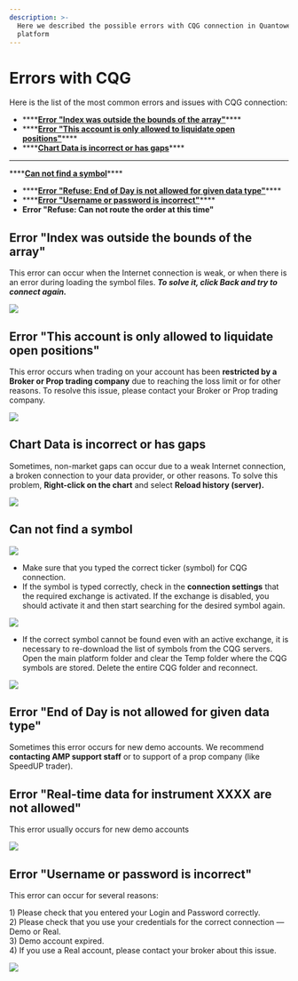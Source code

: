 ```yaml
---
description: >-
  Here we described the possible errors with CQG connection in Quantower
  platform
---
```


# Errors with CQG

Here is the list of the most common errors and issues with CQG connection:

* \*\*\*\*[**Error "Index was outside the bounds of the array"**](errors-with-cqg.md#error-index-was-outside-the-bounds-of-the-array)\*\*\*\*
* \*\*\*\*[**Error "This account is only allowed to liquidate open positions"**](errors-with-cqg.md#error-this-account-is-only-allowed-to-liquidate-open-positions)\*\*\*\*
* \*\*\*\*[**Chart Data is incorrect or has gaps**](errors-with-cqg.md#chart-data-is-incorrect-or-has-gaps)\*\*\*\*
*  ****

  \*\*\*\*[**Can not find a symbol**](errors-with-cqg.md#can-not-find-a-symbol)\*\*\*\*

* \*\*\*\*[**Error "Refuse: End of Day is not allowed for given data type"**](errors-with-cqg.md#error-end-of-day-is-not-allowed-for-given-data-type)\*\*\*\*
* \*\*\*\*[**Error "Username or password is incorrect"**](errors-with-cqg.md#error-username-or-password-is-incorrect)\*\*\*\*
* **Error "Refuse: Can not route the order at this time"**

## Error "Index was outside the bounds of the array"

This error can occur when the Internet connection is weak, or when there is an error during loading the symbol files. _**To solve it, click Back and try to connect again.**_

![](../../.gitbook/assets/image%20%28159%29.png)

## Error "This account is only allowed to liquidate open positions"

This error occurs when trading on your account has been **restricted by a Broker or Prop trading company** due to reaching the loss limit or for other reasons. To resolve this issue, please contact your Broker or Prop trading company.

![](../../.gitbook/assets/image%20%28162%29.png)

## Chart Data is incorrect or has gaps

Sometimes, non-market gaps can occur due to a weak Internet connection, a broken connection to your data provider, or other reasons. To solve this problem, **Right-click on the chart** and select **Reload history \(server\).**

![](../../.gitbook/assets/image%20%28166%29.png)

## Can not find a symbol

![](../../.gitbook/assets/image%20%28158%29.png)

* Make sure that you typed the correct ticker \(symbol\) for CQG connection.
* If the symbol is typed correctly, check in the **connection settings** that the required exchange is activated. If the exchange is disabled, you should activate it and then start searching for the desired symbol again.

![](../../.gitbook/assets/image%20%28160%29.png)

* If the correct symbol cannot be found even with an active exchange, it is necessary to re-download the list of symbols from the CQG servers. Open the main platform folder and clear the Temp folder where the CQG symbols are stored. Delete the entire CQG folder and reconnect.

![](../../.gitbook/assets/delete-temp-folder.gif)

## Error "End of Day is not allowed for given data type"

Sometimes this error occurs for new demo accounts. We recommend **contacting AMP support staff** or to support of a prop company \(like SpeedUP trader\).

## Error "Real-time data for instrument XXXX are not allowed"

This error usually occurs for new demo accounts

![](../../.gitbook/assets/image%20%28222%29.png)

## Error "Username or password is incorrect"

This error can occur for several reasons:  
  
1\) Please check that you entered your Login and Password correctly.  
2\) Please check that you use your credentials for the correct connection — Demo or Real.  
3\) Demo account expired.  
4\) If you use a Real account, please contact your broker about this issue.

![](../../.gitbook/assets/image%20%28265%29.png)

